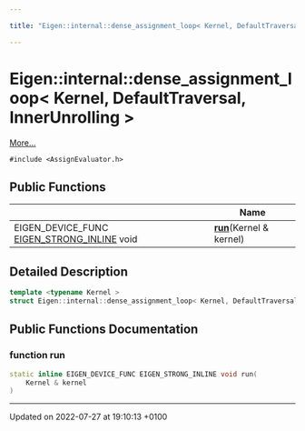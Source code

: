 ```yaml
---

title: "Eigen::internal::dense_assignment_loop< Kernel, DefaultTraversal, InnerUnrolling >"

---
```


# Eigen::internal::dense_assignment_loop< Kernel, DefaultTraversal, InnerUnrolling >



 [More...](#detailed-description)


`#include <AssignEvaluator.h>`

## Public Functions

|                | Name           |
| -------------- | -------------- |
| EIGEN_DEVICE_FUNC <a href="http://example.org/files/macros_8h/#define-eigen-strong-inline">EIGEN_STRONG_INLINE</a> void | **[run](http://example.org/classes/structeigen_1_1internal_1_1dense__assignment__loop_3_01kernel_00_01defaulttraversal_00_01innerunrolling_01_4/#function-run)**(Kernel & kernel) |

## Detailed Description

```cpp
template <typename Kernel >
struct Eigen::internal::dense_assignment_loop< Kernel, DefaultTraversal, InnerUnrolling >;
```

## Public Functions Documentation

### function run

```cpp
static inline EIGEN_DEVICE_FUNC EIGEN_STRONG_INLINE void run(
    Kernel & kernel
)
```


-------------------------------

Updated on 2022-07-27 at 19:10:13 +0100